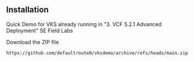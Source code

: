 ## Installation

Quick Demo for VKS already running in "3. VCF 5.2.1 Advanced Deployment" SE Field Labs

Download the ZIP file

````
https://github.com/defaultroute0/vksdemo/archive/refs/heads/main.zip
````
